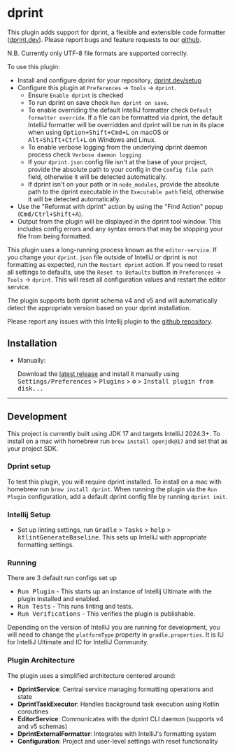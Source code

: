 # dprint

<!-- Plugin description -->
This plugin adds support for dprint, a flexible and extensible code formatter ([dprint.dev](https://dprint.dev/)). 
Please report bugs and feature requests to our [github](https://github.com/dprint/dprint-intellij/issues).

N.B. Currently only UTF-8 file formats are supported correctly.

To use this plugin:

- Install and configure dprint for your repository, [dprint.dev/setup](https://dprint.dev/setup/)
- Configure this plugin at `Preferences` -> `Tools` -> `dprint`.
    - Ensure `Enable dprint` is checked
    - To run dprint on save check `Run dprint on save`.
    - To enable overriding the default IntelliJ formatter check `Default formatter override`. If a file can be
      formatted via dprint, the default IntelliJ formatter will be overridden and dprint will be run in its place when
      using <kbd>Option+Shift+Cmd+L</kbd> on macOS or <kbd>Alt+Shift+Ctrl+L</kbd> on Windows and Linux.
    - To enable verbose logging from the underlying dprint daemon process check `Verbose daemon logging`
    - If your `dprint.json` config file isn't at the base of your project, provide the absolute path to your config in
      the `Config file path` field, otherwise it will be detected automatically.
    - If dprint isn't on your path or in `node_modules`, provide the absolute path to the dprint executable in
      the `Executable path` field, otherwise it will be detected automatically.
- Use the "Reformat with dprint" action by using the "Find Action" popup (<kbd>Cmd/Ctrl+Shift+A</kbd>).
- Output from the plugin will be displayed in the dprint tool window. This includes config errors and any syntax errors
  that may be stopping your file from being formatted.

This plugin uses a long-running process known as the `editor-service`. If you change your `dprint.json` file outside of
IntelliJ or dprint is not formatting as expected, run the `Restart dprint` action. If you need to reset all settings
to defaults, use the `Reset to Defaults` button in `Preferences` -> `Tools` -> `dprint`. This will reset all
configuration values and restart the editor service.

The plugin supports both dprint schema v4 and v5 and will automatically detect the appropriate version based on your dprint installation.

Please report any issues with this Intellij plugin to the
[github repository](https://github.com/dprint/dprint-intellij/issues).
<!-- Plugin description end -->

## Installation

- Manually:

  Download the [latest release](https://github.com/dprint/dprint-intellij/releases/latest) and install it
  manually using
  <kbd>Settings/Preferences</kbd> > <kbd>Plugins</kbd> > <kbd>⚙️</kbd> > <kbd>Install plugin from disk...</kbd>

---

## Development

This project is currently built using JDK 17 and targets IntelliJ 2024.3+. To install on a mac with homebrew run `brew install openjdk@17` and set that
as your project SDK.

### Dprint setup

To test this plugin, you will require dprint installed. To install on a mac with homebrew run `brew install dprint`.
When running the plugin via the `Run Plugin` configuration, add a default dprint config file by running `dprint init`.

### Intellij Setup

- Set up linting settings, run <kbd>Gradle</kbd> > <kbd>Tasks</kbd> > <kbd>help</kbd> > <kbd>ktlintGenerateBaseline</kbd>.
  This sets up IntelliJ with appropriate formatting settings.

### Running

There are 3 default run configs set up

- <kbd>Run Plugin</kbd> - This starts up an instance of Intellij Ultimate with the plugin installed and enabled.
- <kbd>Run Tests</kbd> - This runs linting and tests.
- <kbd>Run Verifications</kbd> - This verifies the plugin is publishable.

Depending on the version of IntelliJ you are running for development, you will need to change the `platformType` property
in `gradle.properties`. It is IU for IntelliJ Ultimate and IC for IntelliJ Community.

### Plugin Architecture

The plugin uses a simplified architecture centered around:
- **DprintService**: Central service managing formatting operations and state
- **DprintTaskExecutor**: Handles background task execution using Kotlin coroutines  
- **EditorService**: Communicates with the dprint CLI daemon (supports v4 and v5 schemas)
- **DprintExternalFormatter**: Integrates with IntelliJ's formatting system
- **Configuration**: Project and user-level settings with reset functionality
